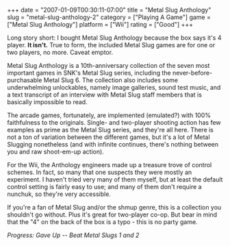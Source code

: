 +++
date = "2007-01-09T00:30:11-07:00"
title = "Metal Slug Anthology"
slug = "metal-slug-anthology-2"
category = ["Playing A Game"]
game = ["Metal Slug Anthology"]
platform = ["Wii"]
rating = ["Good"]
+++

Long story short: I bought Metal Slug Anthology because the box says it's 4 player.  <b>It isn't.</b>  True to form, the included Metal Slug games are for one or two players, no more.  Caveat emptor.

Metal Slug Anthology is a 10th-anniversary collection of the seven most important games in SNK's Metal Slug series, including the never-before-purchasable Metal Slug 6.  The collection also includes some underwhelming unlockables, namely image galleries, sound test music, and a text transcript of an interview with Metal Slug staff members that is basically impossible to read.

The arcade games, fortunately, are implemented (emulated?) with 100% faithfulness to the originals.  Single- and two-player shooting action has few examples as prime as the Metal Slug series, and they're all here.  There is not a ton of variation between the different games, but it's a lot of Metal Slugging nonetheless (and with infinite continues, there's nothing between you and raw shoot-em-up action).

For the Wii, the Anthology engineers made up a treasure trove of control schemes.  In fact, so many that one suspects they were mostly an experiment.  I haven't tried very many of them myself, but at least the default control setting is fairly easy to use; and many of them don't require a nunchuk, so they're very accessible.

If you're a fan of Metal Slug and/or the shmup genre, this is a collection you shouldn't go without.  Plus it's great for two-player co-op.  But bear in mind that the "4" on the back of the box is a typo - this is no party game.

<i>Progress: Gave Up -- Beat Metal Slugs 1 and 2</i>